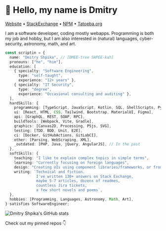 # :wave: Hello, my name is Dmitry

[Website](https://scriptin.github.io) &bull; [StackExchange](https://stackexchange.com/users/224676/scriptin?tab=accounts) &bull; [NPM](https://www.npmjs.com/~scriptin) &bull; [Tatoeba.org](https://tatoeba.org/en/user/profile/scriptin)

I am a software developer, coding mostly webapps.
Programming is both my job and hobby,
but I am also interested in (natural) languages,
cyber-security, astronomy, math, and art.

```ts
const scriptin = {
  name: "Dmitry Shpika", // [DMEE-tree SHPEE-kah]
  pronouns: ["he", "him"],
  education: [
    { specialty: "Software Engineering",
      type: "self-taught",
      experience: "12+ years" },
    { specialty: "IT Security",
      type: "degree",
      experience: "Occasional consulting and auditing" },
  ],
  hardSkills: {
    programming: [TypeScript, JavaScript, Kotlin, SQL, ShellScripts, Python],
    ui: [React, HTML, CSS, Tailwind, Bootstrap, MaterialUI, Figma],
    api: [GraphQL, REST, SOAP, RPC],
    buildTools: [Webpack, Vite, Gradle],
    graphics: [Canvas2D, Processing, P5js, SVG],
    testing: [TDD, BDD, Unit, E2E],
    ci: [Docker, GitHubActions, GitLabCI],
    other: [Parsing, WebScraping, XML],
    _outdated: [PHP, Java, jQuery, AngularJS], // In the past
  },
  softSkills: {
    teaching: "I like to explain complex topics in simple terms",
    learning: "Currently focusing on foreign languages",
    design: "Creating UIs using component libraries/frameworks, or from scratch",
    writing: `Technical and fiction.
              I've written 130+ answers on Stack Exchange,
              maybe 5-7 articles, dozens of readmes,
              countless Jira tickets,
              a few short novels and poems`,
  },
  hobbies: [Programming, Languages, Astronomy, Math, Art],
} satisfies SoftwareEngineer;
```

![Dmitry Shpika's GitHub stats](https://github-readme-stats.vercel.app/api?username=scriptin&theme=nord&rank_icon=percentile&show_icons=true&disable_animations=true&show=prs_merged&hide=contribs)

Check out my pinned repos :point_down:
